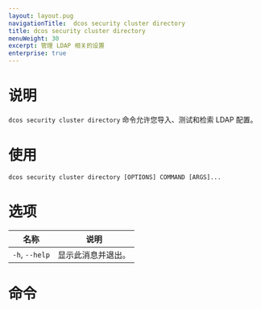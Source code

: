 ```yaml
---
layout: layout.pug
navigationTitle:  dcos security cluster directory 
title: dcos security cluster directory
menuWeight: 30
excerpt: 管理 LDAP 相关的设置 
enterprise: true
---
```


# 说明

`dcos security cluster directory` 命令允许您导入、测试和检索 LDAP 配置。

# 使用

```
dcos security cluster directory [OPTIONS] COMMAND [ARGS]...
```


# 选项

| 名称 | 说明 |
|------|-------------------|
|  `-h`, `--help` |                显示此消息并退出。|

# 命令


